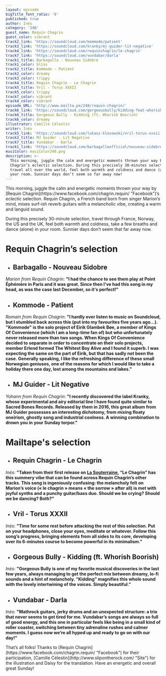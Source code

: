 ```yaml
---
layout: episode
bigTitle_font_ratio: '6'
published: true
author: Inès
category: '248'
guest_name: Requin Chagrin
guest_color: vibrant
track2_link: 'https://soundcloud.com/kommode/patient'
track3_link: 'https://soundcloud.com/kranky/mj-guider-lit-negative'
track4_link: 'https://soundcloud.com/requinchagrin/le-chagrin'
track7_link: 'https://soundcloud.com/vundabar/darla'
track1_title: Barbagallo - Nouveau Sidobre
track1_color: bliss
track2_title: Kommode - Patient
track2_color: dreamy
track3_color: trippy
track4_title: Requin Chagrin - Le Chagrin
track5_title: Vril - Torus XXXII
track5_color: trippy
track7_color: vibrant
track4_color: vibrant
episode_URL: 'http://www.mailta.pe/248/requin-chagrin/'
track6_link: 'https://soundcloud.com/gorgeousbully/kidding-feat-whorish-boorish'
track6_title: Gorgeous Bully - Kidding (ft. Whorish Boorish)
track6_color: dreamy
illustrator: Camille Célestin
writer: Inès
track5_link: 'https://soundcloud.com/lukasz-klosowski/vril-torus-xxxii'
track3_title: MJ Guider - Lit Negative
track7_title: Vundabar - Darla
track1_link: 'https://soundcloud.com/barbagalloofficial/nouveau-sidobre'
musiColor: musiColor248.png
description: >-
  This morning, juggle the calm and energetic moments thrown your way by Requin
  Chagrin’s eclectic selection. During this precisely 30-minutes selection,
  travel all over the world, feel both warmth and coldness and dance (alone) in
  your room. Sunnier days don’t seem so far away now!
---
```


<p id="introduction">This morning, juggle the calm and energetic moments thrown your way by [Requin Chagrin](https://www.facebook.com/chagrin.requin/ "Facebook")’s eclectic selection. Requin Chagrin, a French band born from singer Marion’s mind, mixes surf-ish reverb guitars with a melancholic vibe, creating a warm and languid sound.</p>
<p>During this precisely 30-minute selection, travel through France, Norway, the US and the UK, feel both warmth and coldness, take a few breaths and dance (alone) in your room. Sunnier days don’t seem that far away now.</p>


# **Requin Chagrin’s selection**

+ ## Barbagallo - Nouveau Sidobre
_Marion from Requin Chagrin_: **"**I had the chance to see them play at Point Éphémère in Paris and it was great. Since then I've had this song in my head, as was the case last December, so it's perfect!**"**

+ ## Kommode - Patient
_Romain from Requin Chagrin_: **"**I hardly ever listen to music on Soundcloud, but I stumbled back across this (put into my favourites five years ago...). "Kommode" is the solo project of Eirik Glambek Bøe, a member of Kings Of Convenience (which I am a long-time fan of) but who unfortunately never released more than two songs.
When Kings Of Convenience decided to separate in order to concentrate on their solo projects, member Erlend formed The Whitest Boy Alive and I found it superb. I was expecting the same on the part of Eirik, but that has sadly not been the case.
Generally speaking, I like the refreshing difference of these small Norwegian geniuses, one of the reasons for which I would like to take a holiday there one day, lost among the mountains and lakes.**"**

+ ## MJ Guider - Lit Negative
_Yohann from Requin Chagrin_: **"**I recently discovered the label Kranky, whose experimental and airy editorial line I have found quite similar to Sacred Bones Records.
Released by them in 2016, this great album from MJ Guider possesses an interesting dichotomy, from mixing floaty oneirism, ghostly song and industrial coolness. A winning combination to drown you in your Sunday torpor.**"**


# Mailtape's selection

+ ## Requin Chagrin - Le Chagrin
_Inès_: **"**Taken from their first release on [La Souterraine](http://souterraine.biz/ "Site"), “Le Chagrin” has this summery vibe that can be found across Requin Chagrin’s other tracks. This song is ingeniously confusing: the melancholy felt on Marion’s voice (« le chagrin » means « the sorrow » after all) is met with joyful synths and a punchy guitar/bass duo. Should we be crying? Should we be dancing? Both?**"** 

+ ## Vril - Torus XXXII
_Inès_: **"**Time for some rest before attacking the rest of this selection. Put on your headphones, close your eyes, meditate or whatever. Follow this song’s progress, bringing elements from all sides to its core, developing over its 6-minutes course to become powerful in its minimalism.**"**

+ ## Gorgeous Bully - Kidding (ft. Whorish Boorish)
_Inès_: **"**Gorgeous Bully is one of my favorite musical discoveries in the last few years, always managing to get the perfect mix between dreamy, lo-fi sounds and a hint of melancholy. “Kidding” magnifies this whole sound with the lovely intertwining of the voices. Simply beautiful.**"**

+ ## Vundabar - Darla
_Inès_: **"**Mathrock guitars, jerky drums and an unexpected structure: a trio that never seems to get tired for me. Vundabar’s songs are always so full of good energy, and this one in particular feels like being in a small kind of roller coaster, switching between tiny adrenaline rushes and calmer moments. I guess now we’re all hyped up and ready to go on with our day!**"**


<p id="outroduction">That’s all folks! Thanks to [Requin Chagrin](https://www.facebook.com/chagrin.requin/ "Facebook") for their participation, [Camille Célestin](http://www.slipontherock.com/ "Site") for the illustration and Daisy for the translation. Have an energetic and overall great Sunday! </p>
